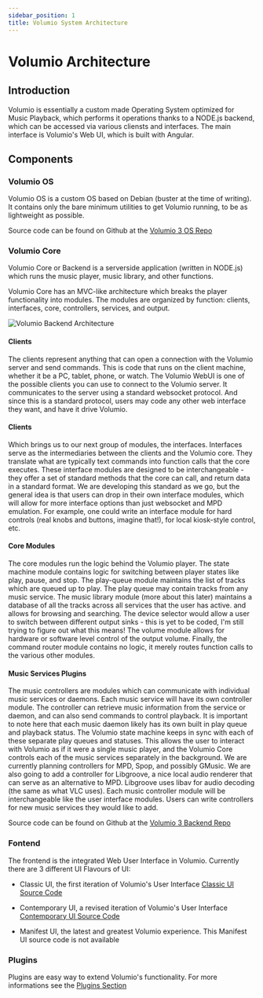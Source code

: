 ```yaml
---
sidebar_position: 1
title: Volumio System Architecture
---
```


# Volumio Architecture

## Introduction

Volumio is essentially a custom made Operating System optimized for Music Playback, which performs it operations thanks to a NODE.js backend, which can be accessed via various
cliensts and interfaces. The main interface is Volumio's Web UI, which is built with Angular.

## Components

### Volumio OS

Volumio OS is a custom OS based on Debian (buster at the time of writing). It contains only the bare minimum utilities to get Volumio running, to be as lightweight as possible.

Source code can be found on Github at the [Volumio 3 OS Repo](https://github.com/volumio/volumio3-os)

### Volumio Core

Volumio Core or Backend is a serverside application (written in NODE.js) which runs the music player, music library, and other functions.

Volumio Core has an MVC-like architecture which breaks the player functionality into modules. The modules are organized by function: clients, interfaces, core, controllers, services, and output.

![Volumio Backend Architecture](/img/architecture.png)


#### Clients
The clients represent anything that can open a connection with the Volumio server and send commands. This is code that runs on the client machine, whether it be a PC, tablet, phone, or watch. The Volumio WebUI is one of the possible clients you can use to connect to the Volumio server. It communicates to the server using a standard websocket protocol. And since this is a standard protocol, users may code any other web interface they want, and have it drive Volumio.

#### Clients
Which brings us to our next group of modules, the interfaces. Interfaces serve as the intermediaries between the clients and the Volumio core. They translate what are typically text commands into function calls that the core executes. These interface modules are designed to be interchangeable - they offer a set of standard methods that the core can call, and return data in a standard format. We are developing this standard as we go, but the general idea is that users can drop in their own interface modules, which will allow for more interface options than just websocket and MPD emulation. For example, one could write an interface module for hard controls (real knobs and buttons, imagine that!), for local kiosk-style control, etc.

#### Core Modules
The core modules run the logic behind the Volumio player. The state machine module contains logic for switching between player states like play, pause, and stop. The play-queue module maintains the list of tracks which are queued up to play. The play queue may contain tracks from any music service. The music library module (more about this later) maintains a database of all the tracks across all services that the user has active. and allows for browsing and searching. The device selector would allow a user to switch between different output sinks - this is yet to be coded, I'm still trying to figure out what this means! The volume module allows for hardware or software level control of the output volume. Finally, the command router module contains no logic, it merely routes function calls to the various other modules.

#### Music Services Plugins
The music controllers are modules which can communicate with individual music services or daemons. Each music service will have its own controller module. The controller can retrieve music information from the service or daemon, and can also send commands to control playback. It is important to note here that each music daemon likely has its own built in play queue and playback status. The Volumio state machine keeps in sync with each of these separate play queues and statuses. This allows the user to interact with Volumio as if it were a single music player, and the Volumio Core controls each of the music services separately in the background. We are currently planning controllers for MPD, Spop, and possibly GMusic. We are also going to add a controller for Libgroove, a nice local audio renderer that can serve as an alternative to MPD. Libgroove uses libav for audio decoding (the same as what VLC uses). Each music controller module will be interchangeable like the user interface modules. Users can write controllers for new music services they would like to add.

Source code can be found on Github at the [Volumio 3 Backend Repo](https://github.com/volumio/volumio3-backend)

### Fontend

The frontend is the integrated Web User Interface in Volumio. Currently there are 3 different UI Flavours of UI:

* Classic UI, the first iteration of Volumio's User Interface
[Classic UI Source Code](https://github.com/volumio/Volumio2-UI)

* Contemporary UI, a revised iteration of Volumio's User Interface
[Contemporary UI Source Code](https://github.com/volumio/Volumio2-UI)

* Manifest UI, the latest and greatest Volumio experience.
This Manifest UI source code is not available


### Plugins

Plugins are easy way to extend Volumio's functionality. For more informations see the [Plugins Section](/plugins/plugins-overview)

